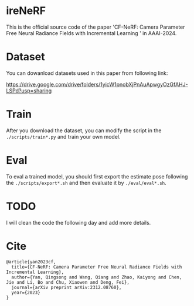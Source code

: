 # ireNeRF

This is the official source code of the paper 'CF-NeRF: Camera Parameter Free Neural Radiance Fields with Incremental Learning
' in AAAI-2024.

# Dataset

You can dowanload datasets used in this paper from following link:

https://drive.google.com/drive/folders/1yicW1pnobXjPnAuApwgyOzGfAHJ-LSPd?usp=sharing


# Train

After you download the dataset, you can modify the script in the `./scripts/train*.py` and train your own model.

# Eval

To eval a trained model, you should first export the estimate pose following the `./scripts/export*.sh` and then evaluate it by `./eval/eval*.sh`.

# TODO

I will clean the code the following day and add more details.

# Cite

```
@article{yan2023cf,
  title={CF-NeRF: Camera Parameter Free Neural Radiance Fields with Incremental Learning},
  author={Yan, Qingsong and Wang, Qiang and Zhao, Kaiyong and Chen, Jie and Li, Bo and Chu, Xiaowen and Deng, Fei},
  journal={arXiv preprint arXiv:2312.08760},
  year={2023}
}
```
